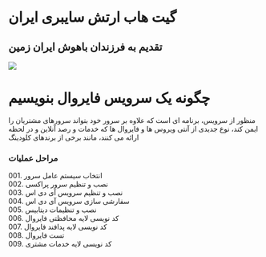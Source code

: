 <h1>گیت هاب ارتش سایبری ایران</h1>
<h2>تقدیم به فرزندان باهوش ایران زمین</h2>
<img src="https://github.com/dewebdes/Iranian-Cyber-Army/blob/master/snort/snorty/1024b.jpg" />
<h1>چگونه یک سرویس فایروال بنویسیم</h1>

<p>
منظور از سرویس، برنامه ای است که علاوه بر سرور خود بتواند سرورهای مشتریان را ایمن کند، نوع جدیدی از آنتی ویروس ها و فایروال ها 
 که خدمات و رصد آنلاین و در لحظه ارائه می کنند، مانند برخی از برندهای کلودینگ
</p>  
<h3>مراحل عملیات</h3>
<p>
001. انتخاب سیستم عامل سرور
<br>
002. نصب و تنظیم سرور پراکسی
<br>
003. نصب و تنظیم سرویس آی دی اس
<br>
004. سفارشی سازی سرویس آی دی اس
<br>
005. نصب و تنظیمات دیتابیس
<br>
006. کد نویسی لایه محافظتی فایروال
<br>
007. کد نویسی لایه پدافند فایروال
<br>
008. تست فایروال
<br>
009. کد نویسی لایه خدمات مشتری
<p>
 
